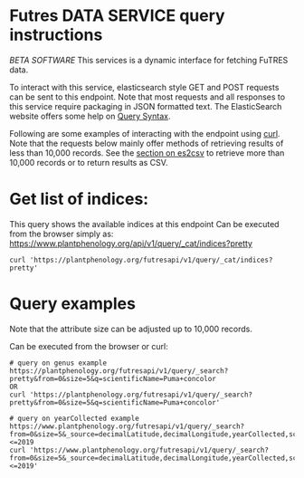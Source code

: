 # Futres DATA SERVICE query instructions

*BETA SOFTWARE*
This services is a dynamic interface for fetching FuTRES data. 

To interact with this service, elasticsearch style GET and POST requests can be sent to this endpoint. 
Note that most requests and all responses to this service require packaging in JSON formatted text.  The ElasticSearch website offers some help on [Query Syntax](https://www.elastic.co/guide/en/elasticsearch/reference/current/query-dsl-query-string-query.html).

Following are some examples of interacting with the endpoint using [curl](https://curl.haxx.se/).   Note that the requests below mainly offer methods of retrieving results of less than 10,000 records.   See the [section on es2csv](https://github.com/biocodellc/ppo-data-server#fetch-a-large-number-of-records-using-es2csv) to retrieve more than 10,000 records or to return results as CSV.

# Get list of indices:
This query shows the available indices at this endpoint
Can be executed from the browser simply as: https://www.plantphenology.org/api/v1/query/_cat/indices?pretty
```
curl 'https://plantphenology.org/futresapi/v1/query/_cat/indices?pretty'
```

# Query examples
Note that the attribute size can be adjusted up to 10,000 records.

Can be executed from the browser or curl:
```
# query on genus example
https://plantphenology.org/futresapi/v1/query/_search?pretty&from=0&size=5&q=scientificName=Puma+concolor
OR
curl 'https://plantphenology.org/futresapi/v1/query/_search?pretty&from=0&size=5&q=scientificName=Puma+concolor'

# query on yearCollected example
https://www.plantphenology.org/futresapi/v1/query/_search?from=0&size=5&_source=decimalLatitude,decimalLongitude,yearCollected,scientificName&q=++yearCollected:>=1868+AND++yearCollected:<=2019
curl 'https://www.plantphenology.org/futresapi/v1/query/_search?from=0&size=5&_source=decimalLatitude,decimalLongitude,yearCollected,scientificName&q=++yearCollected:>=1868+AND++yearCollected:<=2019'
```

